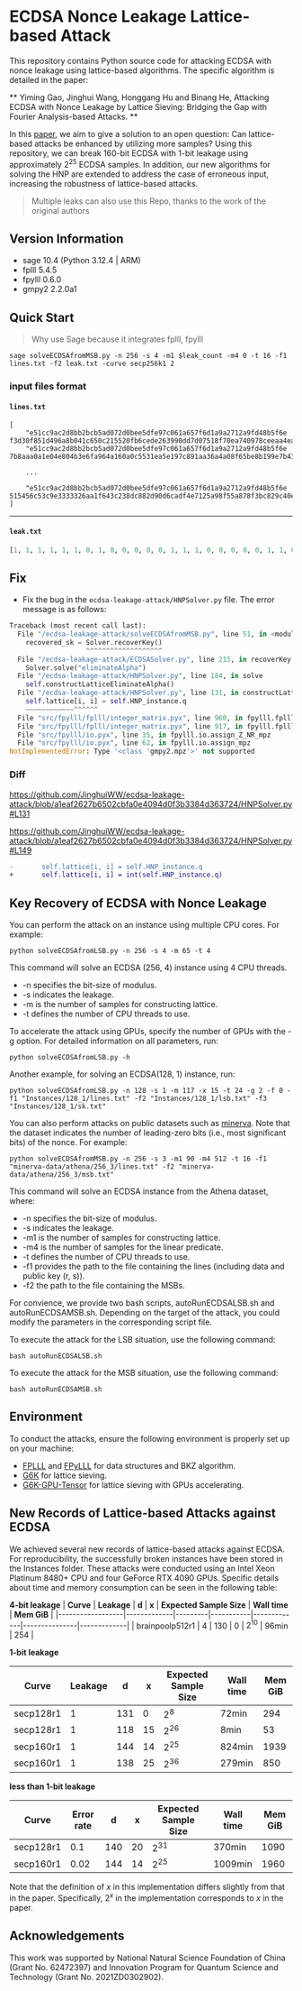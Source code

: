 # ECDSA Nonce Leakage Lattice-based Attack

This repository contains Python source code for attacking ECDSA with nonce leakage using lattice-based algorithms. The specific algorithm is detailed in the paper:

** Yiming Gao, Jinghui Wang, Honggang Hu and Binang He, Attacking ECDSA with Nonce Leakage by Lattice Sieving: Bridging the Gap with Fourier Analysis-based Attacks. ** 

In this [paper](https://eprint.iacr.org/2024/296), we aim to give a solution to an open question: Can lattice-based attacks be enhanced by utilizing more samples? Using this repository, we can break 160-bit ECDSA with 1-bit leakage using approximately $2^{25}$ ECDSA samples. In addition, our new algorithms
for solving the HNP are extended to address the case of erroneous input, increasing the robustness of lattice-based attacks.

> Multiple leaks can also use this Repo, thanks to the work of the original authors

## Version Information

- sage 10.4 (Python 3.12.4 | ARM)
- fplll 5.4.5
- fpylll 0.6.0
- gmpy2 2.2.0a1

## Quick Start

> Why use Sage because it integrates fplll, fpylll

``` shell
sage solveECDSAfromMSB.py -n 256 -s 4 -m1 $leak_count -m4 0 -t 16 -f1 lines.txt -f2 leak.txt -curve secp256k1 2
```

### input files format

#### `lines.txt`

```
[
    "e51cc9ac2d8bb2bcb5ad072d0bee5dfe97c061a657f6d1a9a2712a9fd48b5f6e f3d30f851d496a8b041c650c215520fb6cede263990dd7d07518f70ea740978ceeaa4eae256b288389a39ff5d13e9d775c9ded4515daeeb0775913f2f8418402",
    "e51cc9ac2d8bb2bcb5ad072d0bee5dfe97c061a657f6d1a9a2712a9fd48b5f6e 7b8aaa0a1e04e804b3e6fa964a160a0c5531ea5e197c891aa36a4a08f65be8b199e7b4303aa53b7a0d76bfd6eaf612439707b4f915d9428c6bd3043c716c3416",
    
    ...

    "e51cc9ac2d8bb2bcb5ad072d0bee5dfe97c061a657f6d1a9a2712a9fd48b5f6e 515456c53c9e3333326aa1f643c238dc882d90d6cadf4e7125a98f55a878f3bc829c40e3f1d42387c0fb99693a02c872c1020570299ac0ae4974540f7922e84a"
]

```

---

#### `leak.txt`

``` python
[1, 1, 1, 1, 1, 1, 0, 1, 0, 0, 0, 0, 0, 1, 1, 1, 0, 0, 0, 0, 0, 1, 1, 0, 0, 1, 1, 0, 0, 1, 0, 0, 0, 1, 0, 0, 0, 1, 0, 1, 1, 1, 1, 1, 0, 1, 0, 1, 1, 0, 0, 0, 0, 1, 0, 0, 1, 0, 1, 0, 1, 1, 0, 0, 0, 1, 0, 1, 1, 1, 0, 1, 1, 1, 1, 0, 1, 0, 0, 1, 1, 1, 0, 0, 1]

```

## Fix

- Fix the bug in the `ecdsa-leakage-attack/HNPSolver.py` file. The error message is as follows:

``` python
Traceback (most recent call last):
  File "/ecdsa-leakage-attack/solveECDSAfromMSB.py", line 51, in <module>
    recovered_sk = Solver.recoverKey()
                   ^^^^^^^^^^^^^^^^^^^
  File "/ecdsa-leakage-attack/ECDSASolver.py", line 215, in recoverKey
    Solver.solve("eliminateAlpha")
  File "/ecdsa-leakage-attack/HNPSolver.py", line 184, in solve
    self.constructLatticeEliminateAlpha()
  File "/ecdsa-leakage-attack/HNPSolver.py", line 131, in constructLatticeEliminateAlpha
    self.lattice[i, i] = self.HNP_instance.q
    ~~~~~~~~~~~~^^^^^^
  File "src/fpylll/fplll/integer_matrix.pyx", line 960, in fpylll.fplll.integer_matrix.IntegerMatrix.__setitem__
  File "src/fpylll/fplll/integer_matrix.pyx", line 917, in fpylll.fplll.integer_matrix.IntegerMatrix._set
  File "src/fpylll/io.pyx", line 35, in fpylll.io.assign_Z_NR_mpz
  File "src/fpylll/io.pyx", line 62, in fpylll.io.assign_mpz
NotImplementedError: Type '<class 'gmpy2.mpz'>' not supported
```

### Diff

https://github.com/JinghuiWW/ecdsa-leakage-attack/blob/a1eaf2627b6502cbfa0e4094d0f3b3384d363724/HNPSolver.py#L131

https://github.com/JinghuiWW/ecdsa-leakage-attack/blob/a1eaf2627b6502cbfa0e4094d0f3b3384d363724/HNPSolver.py#L149

``` diff
-       self.lattice[i, i] = self.HNP_instance.q
+       self.lattice[i, i] = int(self.HNP_instance.q)
```

## Key Recovery of ECDSA with Nonce Leakage
You can perform the attack on an instance using multiple CPU cores. For example:
``` shell
python solveECDSAfromLSB.py -n 256 -s 4 -m 65 -t 4
```
This command will solve an ECDSA (256, 4) instance using 4 CPU threads.
- -n specifies the bit-size of modulus.
- -s indicates the leakage.
- -m is the number of samples for constructing lattice.
- -t defines the number of CPU threads to use.

To accelerate the attack using GPUs, specify the number of GPUs with the -g option. For detailed information on all parameters, run:
``` shell
python solveECDSAfromLSB.py -h
```

Another example, for solving an ECDSA(128, 1) instance, run:
 ``` shell
python solveECDSAfromLSB.py -n 128 -s 1 -m 117 -x 15 -t 24 -g 2 -f 0 -f1 "Instances/128_1/lines.txt" -f2 "Instances/128_1/lsb.txt" -f3 "Instances/128_1/sk.txt"
```

You can also perform attacks on public datasets such as [minerva](https://github.com/crocs-muni/minerva/tree/master/data). Note that the dataset indicates the number of leading-zero bits (i.e., most significant bits) of the nonce. For example:
``` shell
python solveECDSAfromMSB.py -n 256 -s 3 -m1 90 -m4 512 -t 16 -f1 "minerva-data/athena/256_3/lines.txt" -f2 "minerva-data/athena/256_3/msb.txt"
```
This command will solve an ECDSA instance from the Athena dataset, where:

- -n specifies the bit-size of modulus.
- -s indicates the leakage.
- -m1 is the number of samples for constructing lattice.
- -m4 is the number of samples for the linear predicate.
- -t defines the number of CPU threads to use.
- -f1 provides the path to the file containing the lines (including data and public key (r, s)).
- -f2 the path to the file containing the MSBs.

For convience, we provide two bash scripts, autoRunECDSALSB.sh and autoRunECDSAMSB.sh. Depending on the target of the attack, you could modify the parameters in the corresponding script file.

To execute the attack for the LSB situation, use the following command:

``` shell
bash autoRunECDSALSB.sh
```

To execute the attack for the MSB situation, use the following command:

``` shell
bash autoRunECDSAMSB.sh
```

## Environment
To conduct the attacks, ensure the following environment is properly set up on your machine:
- [FPLLL](https://github.com/fplll/fplll) and [FPyLLL](https://github.com/fplll/fpylll) for data structures and BKZ algorithm.
- [G6K](https://github.com/fplll/g6k) for lattice sieving.
- [G6K-GPU-Tensor](https://github.com/WvanWoerden/G6K-GPU-Tensor) for lattice sieving with GPUs accelerating.


## New Records of Lattice-based Attacks against ECDSA
We achieved several new records of lattice-based attacks against ECDSA. For reproducibility, the successfully broken instances have been stored in the Instances folder. These attacks were conducted using an Intel Xeon Platinum 8480+ CPU and four GeForce RTX 4090 GPUs. Specific details about time and memory consumption can be seen in the following table: 

**4-bit leakage**
| **Curve**        | **Leakage** | **d**   | **x**     | **Expected Sample Size** | **Wall time** | **Mem GiB** |
|------------------|-------------|---------|-----------|-------------|---------------|-------------|
| brainpoolp512r1   | 4           | 130     | 0         | $2^{10}$    | 96min         | 254         |

**1-bit leakage**

| **Curve**        | **Leakage** | **d**   | **x**     | **Expected Sample Size** | **Wall time** | **Mem GiB** |
|------------------|-------------|---------|-----------|-------------|---------------|-------------|
| secp128r1        | 1           | 131     | 0         | $2^8$       | 72min         | 294         |
| secp128r1        | 1           | 118     | 15  | $2^{26}$    | 8min          | 53          |
| secp160r1        | 1           | 144     | 14  | $2^{25}$    | 824min        | 1939        |
| secp160r1        | 1           | 138     | 25  | $2^{36}$    | 279min        | 850         |

**less than 1-bit leakage**

| **Curve**        | **Error rate** | **d**   | **x**       | **Expected Sample Size** | **Wall time** | **Mem GiB** |
|------------------|----------------|---------|-------------|-------------|---------------|-------------|
|secp128r1 |  0.1            | 140     | 20    | $2^{31}$    | 370min        | 1090        |
| secp160r1        | 0.02           | 144     | 14    | $2^{25}$    | 1009min       | 1960        |

Note that the definition of $x$ in this implementation differs slightly from that in the paper. Specifically, $2^{x}$ in the implementation corresponds to $x$ in the paper.

## Acknowledgements
This work was supported by National Natural Science Foundation of China (Grant No. 62472397) and Innovation Program for Quantum Science and Technology (Grant No. 2021ZD0302902).
